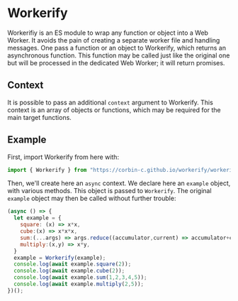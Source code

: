 # Workerify

Workerifiy is an ES module to wrap any function or object into a Web Worker. It
avoids the pain of creating a separate worker file and handling messages. One pass
a function or an object to Workerify, which returns an asynchronous function.
This function may be called just like the original one but will be processed in
the dedicated Web Worker; it will return promises.

## Context

It is possible to pass an additional `context` argument to Workerify. This context
is an array of objects or functions, which may be required for the main target
functions. 

## Example

First, import Workerify from here with:

```javascript
import { Workerify } from "https://corbin-c.github.io/workerify/workerify.js";
```

Then, we'll create here an `async` context. We declare here an `example` object,
with various methods. This object is passed to `Workerify`. The original
`example` object may then be called without further trouble:

```javascript
(async () => {
  let example = {
    square: (x) => x*x,
    cube:(x) => x*x*x,
    sum:(...args) => args.reduce((accumulator,current) => accumulator+current),
    multiply:(x,y) => x*y,
  }
  example = Workerify(example);
  console.log(await example.square(2));
  console.log(await example.cube(2));
  console.log(await example.sum(1,2,3,4,5));
  console.log(await example.multiply(2,5));
})();
```
